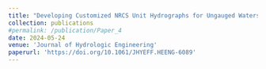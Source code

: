 ```yaml
---
title: "Developing Customized NRCS Unit Hydrographs for Ungauged Watersheds in Indiana"
collection: publications
#permalink: /publication/Paper_4
date: 2024-05-24
venue: 'Journal of Hydrologic Engineering'
paperurl: 'https://doi.org/10.1061/JHYEFF.HEENG-6089'
---
```

